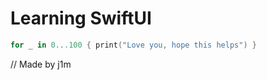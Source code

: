 # Learning SwiftUI


```swift
for _ in 0...100 { print("Love you, hope this helps") } 
```


// Made by j1m